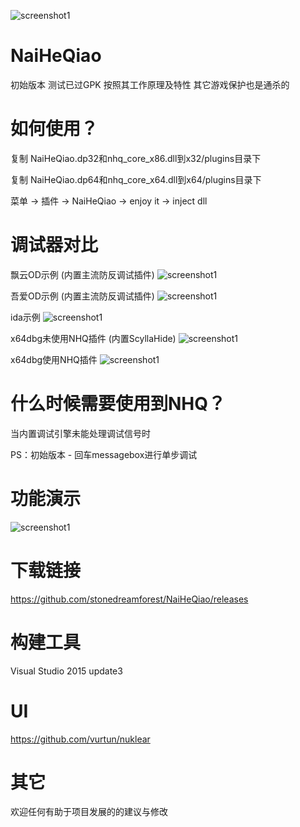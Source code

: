
![screenshot1](https://cloud.githubusercontent.com/assets/16742566/23832955/ae04ea26-0779-11e7-8f36-29fba74fe58a.png)














# NaiHeQiao
初始版本 测试已过GPK 按照其工作原理及特性 其它游戏保护也是通杀的



# 如何使用？
复制 NaiHeQiao.dp32和nhq_core_x86.dll到x32/plugins目录下

复制 NaiHeQiao.dp64和nhq_core_x64.dll到x64/plugins目录下

菜单 -> 插件 -> NaiHeQiao -> enjoy it -> inject dll





# 调试器对比
飘云OD示例 (内置主流防反调试插件)
![screenshot1](https://github.com/stonedreamforest/misc/blob/master/py_od.gif)

吾爱OD示例 (内置主流防反调试插件)
![screenshot1](https://github.com/stonedreamforest/misc/blob/master/wa_od.gif)

ida示例 
![screenshot1](https://github.com/stonedreamforest/misc/blob/master/ida.gif)

x64dbg未使用NHQ插件 (内置ScyllaHide)
![screenshot1](https://github.com/stonedreamforest/misc/blob/master/x64dbg_sy.gif)

x64dbg使用NHQ插件
![screenshot1](https://github.com/stonedreamforest/misc/blob/master/x64dbg_nhq.gif)










# 什么时候需要使用到NHQ？
当内置调试引擎未能处理调试信号时

PS：初始版本 - 回车messagebox进行单步调试  

# 功能演示
![screenshot1](https://github.com/stonedreamforest/misc/blob/master/bhq_step_over.gif)

# 下载链接
https://github.com/stonedreamforest/NaiHeQiao/releases


# 构建工具
Visual Studio 2015 update3


# UI
https://github.com/vurtun/nuklear












# 其它
欢迎任何有助于项目发展的的建议与修改 










